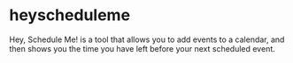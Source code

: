 # heyscheduleme

Hey, Schedule Me! is a tool that allows you to add events to a calendar, and then shows you the time you have left before your next scheduled event. 
